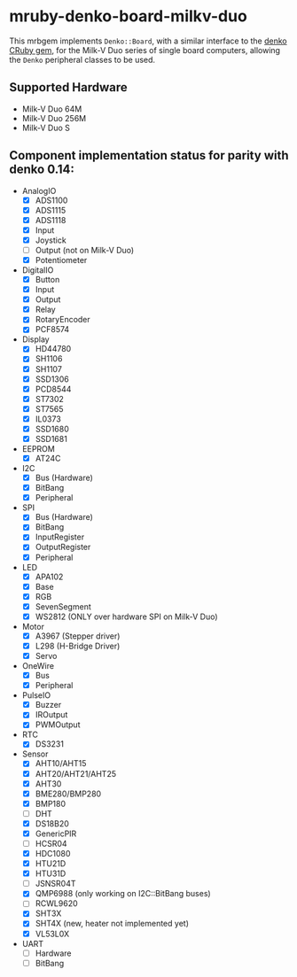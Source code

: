 # mruby-denko-board-milkv-duo

This mrbgem implements `Denko::Board`, with a similar interface to the [denko CRuby gem](https://github.com/denko-rb/denko), for the Milk-V Duo series of single board computers, allowing the `Denko` peripheral classes to be used.

## Supported Hardware
- Milk-V Duo 64M
- Milk-V Duo 256M
- Milk-V Duo S

## Component implementation status for parity with denko 0.14:

- AnalogIO
  - [x] ADS1100
  - [x] ADS1115
  - [x] ADS1118
  - [x] Input
  - [x] Joystick
  - [ ] Output (not on Milk-V Duo)
  - [x] Potentiometer

- DigitalIO
  - [x] Button
  - [x] Input
  - [x] Output
  - [x] Relay
  - [x] RotaryEncoder
  - [x] PCF8574

- Display
  - [x] HD44780
  - [x] SH1106
  - [x] SH1107
  - [x] SSD1306
  - [x] PCD8544
  - [x] ST7302
  - [x] ST7565
  - [x] IL0373
  - [x] SSD1680
  - [x] SSD1681

- EEPROM
  - [x] AT24C

- I2C
  - [x] Bus (Hardware)
  - [x] BitBang
  - [x] Peripheral

- SPI
  - [x] Bus (Hardware)
  - [x] BitBang
  - [x] InputRegister
  - [x] OutputRegister
  - [x] Peripheral

- LED
  - [x] APA102
  - [x] Base
  - [x] RGB
  - [x] SevenSegment
  - [x] WS2812 (ONLY over hardware SPI on Milk-V Duo)

- Motor
  - [x] A3967 (Stepper driver)
  - [x] L298 (H-Bridge Driver)
  - [x] Servo

- OneWire
  - [x] Bus
  - [x] Peripheral

- PulseIO
  - [x] Buzzer
  - [x] IROutput
  - [x] PWMOutput

- RTC
  - [x] DS3231

- Sensor
  - [x] AHT10/AHT15
  - [x] AHT20/AHT21/AHT25
  - [x] AHT30
  - [x] BME280/BMP280
  - [x] BMP180
  - [ ] DHT
  - [x] DS18B20
  - [x] GenericPIR
  - [ ] HCSR04
  - [x] HDC1080
  - [x] HTU21D
  - [x] HTU31D
  - [ ] JSNSR04T
  - [x] QMP6988 (only working on I2C::BitBang buses)
  - [ ] RCWL9620
  - [x] SHT3X
  - [x] SHT4X (new, heater not implemented yet)
  - [x] VL53L0X

- UART
  - [ ] Hardware
  - [ ] BitBang
